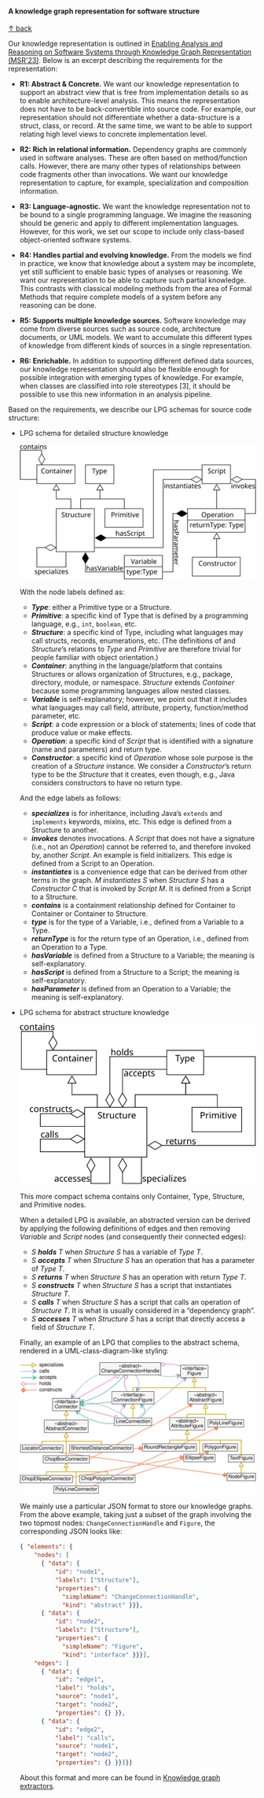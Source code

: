 #### A knowledge graph representation for software structure

[↑ back](/README.md)

Our knowledge representation is outlined in [Enabling Analysis and Reasoning on Software Systems through Knowledge Graph Representation (MSR'23)](https://doi.org/10.1109/MSR59073.2023.00029). Below is an excerpt describing the requirements for the representation:

-    **R1: Abstract & Concrete.** We want our knowledge representation to support an abstract view that is free from implementation details so as to enable architecture-level analysis. This means the representation does not have to be back-convertible into source code. For example, our representation should not differentiate whether a data-structure is a struct, class, or record. At the same time, we want to be able to support relating high level views to concrete implementation level.

-    **R2: Rich in relational information.** Dependency graphs are commonly used in software analyses. These are often based on method/function calls. However, there are many other types of relationships between code fragments other than invocations. We want our knowledge representation to capture, for example, specialization and composition information.

-    **R3: Language-agnostic.** We want the knowledge representation not to be bound to a single programming language. We imagine the reasoning should be generic and apply to different implementation languages. However, for this work, we set our scope to include only class-based object-oriented software systems.

-    **R4: Handles partial and evolving knowledge.** From the models we find in practice, we know that knowledge about a system may be incomplete, yet still sufficient to enable basic types of analyses or reasoning. We want our representation to be able to capture such partial knowledge. This contrasts with classical modeling methods from the area of Formal Methods that require complete models of a system before any reasoning can be done.

-    **R5: Supports multiple knowledge sources.** Software knowledge may come from diverse sources such as source code, architecture documents, or UML models. We want to accumulate this different types of knowledge from different kinds of sources in a single representation.

-    **R6: Enrichable.** In addition to supporting different defined data sources, our knowledge representation should also be flexible enough for possible integration with emerging types of knowledge. For example, when classes are classified into role stereotypes [3], it should be possible to use this new information in an analysis pipeline.

Based on the requirements, we describe our LPG schemas for source code structure:

- LPG schema for detailed structure knowledge

    ![Expanded LPG schema.](/figures/expanded.svg)

    With the node labels defined as:

    * **_Type_**: either a Primitive type or a Structure.
    * **_Primitive_**: a specific kind of Type that is defined by a programming language, e.g., `int`, `boolean`, etc.
    * **_Structure_**: a specific kind of Type, including what languages may call structs, records, enumerations, etc. (The definitions of and _Structure_’s relations to _Type_ and _Primitive_ are therefore trivial for people familiar with object orientation.)
    * **_Container_**: anything in the language/platform that contains Structures or allows organization of Structures, e.g., package, directory, module, or namespace. _Structure_ extends _Container_ because some programming languages allow nested classes.    
    * **_Variable_** is self-explanatory; however, we point out that it includes what languages may call field, attribute, property, function/method parameter, etc.
    * **_Script_**: a code expression or a block of statements; lines of code that produce value or make effects.
    * **_Operation_**: a specific kind of _Script_ that is identified with a signature (name and parameters) and return type.    
    * **_Constructor_**: a specific kind of _Operation_ whose sole purpose is the creation of a _Structure_ instance. We consider a _Constructor_’s return type to be the _Structure_ that it creates, even though, e.g., Java considers constructors to have no return type.
    
    And the edge labels as follows:
    
    * **_specializes_** is for inheritance, including Java’s `extends` and `implements` keywords, mixins, etc. This edge is defined from a Structure to another.    
    * **_invokes_** denotes invocations. A _Script_ that does not have a signature (i.e., not an _Operation_) cannot be referred to, and therefore invoked by, another _Script_. An example is field initializers. This edge is defined from a Script to an Operation.
    * **_instantiates_** is a convenience edge that can be derived from other terms in the graph. _M instantiates S_ when _Structure S_ has a _Constructor C_ that is invoked by _Script M_. It is defined from a Script to a Structure.
    * **_contains_** is a containment relationship defined for Container to Container or Container to Structure.
    * **_type_** is for the type of a Variable, i.e., defined from a Variable to a Type.
    * **_returnType_** is for the return type of an Operation, i.e., defined from an Operation to a Type.
    * **_hasVariable_** is defined from a Structure to a Variable; the meaning is self-explanatory.
    * **_hasScript_** is defined from a Structure to a Script; the meaning is self-explanatory.
    * **_hasParameter_**  is defined from an Operation to a Variable; the meaning is self-explanatory.

- LPG schema for abstract structure knowledge

    ![Compacted LPG schema.](/figures/compacted.svg)

    This more compact schema contains only Container, Type, Structure, and Primitive nodes.

    When a detailed LPG is available, an abstracted version can be derived by applying the following definitions of edges and then removing _Variable_ and _Script_ nodes (and consequently their connected edges):

    * _S **holds** T_ when _Structure S_ has a variable of _Type T_.
    * _S **accepts** T_ when _Structure S_ has an operation that has a parameter of _Type T_.
    * _S **returns** T_ when _Structure S_ has an operation with return _Type T_.
    * _S **constructs** T_ when _Structure S_ has a script that instantiates _Structure T_.
    * _S **calls** T_ when _Structure S_ has a script that calls an operation of _Structure T_. It is what is usually considered in a “dependency graph”.
    * _S **accesses** T_ when _Structure S_ has a script that directly access a field of _Structure T_.
 
    Finally, an example of an LPG that complies to the abstract schema, rendered in a UML-class-diagram-like styling:

    <!-- ![An instance of the strategy design pattern in JHotDraw.](/figures/strategy-jhotdraw.svg) -->
    <img src="/figures/strategy-jhotdraw.svg" width=600 alt="An instance of the strategy design pattern in JHotDraw." />

    We mainly use a particular JSON format to store our knowledge graphs. From the above example, taking just a subset of the graph involving the two topmost nodes: `ChangeConnectionHandle` and `Figure`, the corresponding JSON looks like:

    ```json
    { "elements": {
        "nodes": [
          { "data": {
              "id": "node1",
              "labels": ["Structure"],
              "properties": {
                "simpleName": "ChangeConnectionHandle",
                "kind": "abstract" }}},
          { "data": {
              "id": "node2",
              "labels": ["Structure"],
              "properties": {
                "simpleName": "Figure",
                "kind": "interface" }}}],
        "edges": [
          { "data": {
              "id": "edge1",
              "label": "holds",
              "source": "node1",
              "target": "node2",
              "properties": {} }},
          { "data": {
              "id": "edge2",
              "label": "calls",
              "source": "node1",
              "target": "node2",
              "properties": {} }}]}}
    ```

    About this format and more can be found in [Knowledge graph extractors](/extractors.md).

